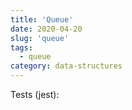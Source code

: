 ```yaml
---
title: 'Queue'
date: 2020-04-20
slug: 'queue'
tags:
  - queue
category: data-structures
---
```


<!-- embed:Queue.js -->

Tests (jest):

<!-- embed:Queue.test.js -->
